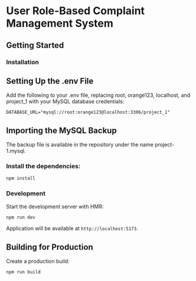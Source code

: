 # User Role-Based Complaint Management System

## Getting Started

### Installation

## Setting Up the .env File

Add the following to your .env file, replacing root, orange123, localhost, and project_1 with your MySQL database credentials:

```
DATABASE_URL="mysql://root:orange123@localhost:3306/project_1"
```

## Importing the MySQL Backup

The backup file is available in the repository under the name project-1.mysql.

### Install the dependencies:

```bash
npm install
```

### Development

Start the development server with HMR:

```bash
npm run dev
```

Application will be available at `http://localhost:5173`.

## Building for Production

Create a production build:

```bash
npm run build
```
